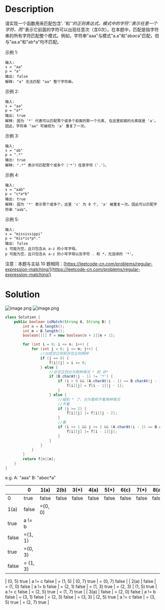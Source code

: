 # Description
请实现一个函数用来匹配包含'. '和'*'的正则表达式。模式中的字符'.'表示任意一个字符，而'*'表示它前面的字符可以出现任意次（含0次）。在本题中，匹配是指字符串的所有字符匹配整个模式。例如，字符串"aaa"与模式"a.a"和"ab*ac*a"匹配，但与"aa.a"和"ab*a"均不匹配。

示例 1:
```
输入:
s = "aa"
p = "a"
输出: false
解释: "a" 无法匹配 "aa" 整个字符串。
```
示例 2:
```
输入:
s = "aa"
p = "a*"
输出: true
解释: 因为 '*' 代表可以匹配零个或多个前面的那一个元素, 在这里前面的元素就是 'a'。因此，字符串 "aa" 可被视为 'a' 重复了一次。
```
示例 3:
```
输入:
s = "ab"
p = ".*"
输出: true
解释: ".*" 表示可匹配零个或多个（'*'）任意字符（'.'）。
```
示例 4:
```
输入:
s = "aab"
p = "c*a*b"
输出: true
解释: 因为 '*' 表示零个或多个，这里 'c' 为 0 个, 'a' 被重复一次。因此可以匹配字符串 "aab"。
```
示例 5:
```
输入:
s = "mississippi"
p = "mis*is*p*."
输出: false
s 可能为空，且只包含从 a-z 的小写字母。
p 可能为空，且只包含从 a-z 的小写字母以及字符 . 和 *，无连续的 '*'。
```
注意：本题与主站 10 题相同：[https://leetcode-cn.com/problems/regular-expression-matching/](https://leetcode-cn.com/problems/regular-expression-matching/)

# Solution
![image.png](https://cdn.nlark.com/yuque/0/2020/png/385742/1595177866484-1fb21bdb-62e5-429b-8f77-d0d36d8f5e27.png#height=777&id=Zp3kO&originHeight=1554&originWidth=1578&originalType=binary&ratio=1&rotation=0&showTitle=false&size=344262&status=done&style=none&title=&width=789)
![image.png](https://cdn.nlark.com/yuque/0/2020/png/385742/1595177881767-d300f54c-f596-40d1-befa-9dbc36a7a73b.png#height=131&id=zMwus&originHeight=262&originWidth=1546&originalType=binary&ratio=1&rotation=0&showTitle=false&size=28071&status=done&style=none&title=&width=773)
```java
class Solution {
    public boolean isMatch(String A, String B) {
        int n = A.length();
        int m = B.length();
        boolean[][] f = new boolean[n + 1][m + 1];

        for (int i = 0; i <= n; i++) {
            for (int j = 0; j <= m; j++) {
                //分成空正则和非空正则两种
                if (j == 0) {
                    f[i][j] = i == 0;
                } else {
                    //非空正则分为两种情况 * 和 非*
                    if (B.charAt(j - 1) != '*') {
                        if (i > 0 && (A.charAt(i - 1) == B.charAt(j - 1) || B.charAt(j - 1) == '.')) {
                            f[i][j] = f[i - 1][j - 1];
                        }
                    } else {
                        //碰到 * 了，分为看和不看两种情况
                        //不看
                        if (j >= 2) {
                            f[i][j] |= f[i][j - 2];
                        }
                        //看
                        if (i >= 1 && j >= 2 && (A.charAt(i - 1) == B.charAt(j - 2) || B.charAt(j - 2) == '.')) {
                            f[i][j] |= f[i - 1][j];
                        }
                    }
                }
            }
        }
        return f[n][m];
    }
}
```

e.g.
A: "aaa"
B: "ab*a*c*a"

|  | 0 | 1(a) | 2(b) | 3(*) | 4(a) | 5(*) | 6(c) | 7(*) | 8(a) |
| --- | --- | --- | --- | --- | --- | --- | --- | --- | --- |
| 0 | true | false | false | false | false | false | false | false | false |
| 1(a) | false | =(0, 0)
true | a != b
false | =(1, 1) 
true | =(0, 3)
false | = (1, 3)
&#124; (0, 5)
true | a != c
false | = (1, 5)
&#124; (0, 7)
true | = (0, 7)
false |
| 2(a) | false | = (1, 0)
false | a != b
false | = (2, 1)
false | = (1, 3)
true | = (2, 3)
&#124; (1, 5)
true | a != c
false | = (2, 5)
true | = (1, 7)
true |
| 3(a) | false | = (2, 0)
false | a != b
false | = (3, 1)
false | = (2, 3)
false | = (3, 3)
&#124; (2, 5)
true | a != c
false | = (3, 5)
true | = (2, 7)
true |

